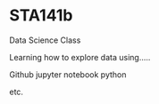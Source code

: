 # STA141b
Data Science Class

Learning how to explore data using.....

Github
jupyter notebook
python

etc.

